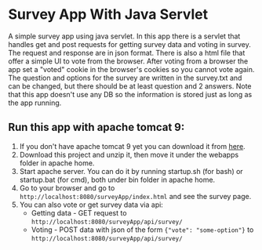 # Survey App With Java Servlet
A simple survey app using java servlet. 
In this app there is a servlet that handles get and post requests for getting survey data and voting in survey. The request and response are in json format.
There is also a html file that offer a simple UI to vote from the browser.
After voting from a browser the app set a "voted" cookie in the browser's cookies so you cannot vote again.
The question and options for the survey are written in the survey.txt and can be changed, 
but there should be at least question and 2 answers. 
Note that this app doesn't use any DB so the information is stored just as long as the app running.

## Run this app with apache tomcat 9:
1. If you don't have apache tomcat 9 yet you can download it from [here](https://tomcat.apache.org/download-90.cgi).
2. Download this project and unzip it, then move it under the webapps folder in apache home.
3. Start apache server. You can do it by running startup.sh (for bash) or startup.bat (for cmd), both under bin folder in apache home.
4. Go to your browser and go to ```http://localhost:8080/surveyApp/index.html``` and see the survey page.
5. You can also vote or get survey data via api:
     - Getting data - GET request to ```http://localhost:8080/surveyApp/api/survey/```
     - Voting - POST data with json of the form ```{"vote": "some-option"}``` to ```http://localhost:8080/surveyApp/api/survey/```

